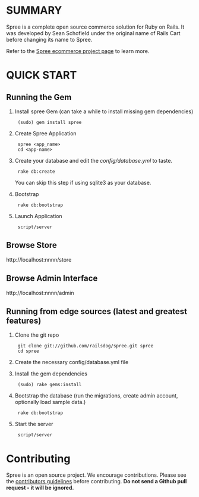 SUMMARY
=======

Spree is a complete open source commerce solution for Ruby on Rails.
It was developed by Sean Schofield under the original name of Rails
Cart before changing its name to Spree.

Refer to the [Spree ecommerce project page](http://spreecommerce.com) 
to learn more.


QUICK START
===========

Running the Gem
---------------

1. Install spree Gem (can take a while to install missing gem dependencies)

        (sudo) gem install spree

2. Create Spree Application 

        spree <app_name>
        cd <app-name>

3. Create your database and edit the _config/database.yml_ to taste.

        rake db:create

    You can skip this step if using sqlite3 as your database.

4. Bootstrap

        rake db:bootstrap

5. Launch Application

        script/server


Browse Store
------------

http://localhost:nnnn/store

Browse Admin Interface
----------------------

http://localhost:nnnn/admin



Running from edge sources (latest and greatest features)
--------------------------------------------------------

1. Clone the git repo

        git clone git://github.com/railsdog/spree.git spree
        cd spree

2. Create the necessary config/database.yml file
        
3. Install the gem dependencies

        (sudo) rake gems:install
        
4. Bootstrap the database (run the migrations, create admin account, optionally load sample data.)

        rake db:bootstrap

5. Start the server

        script/server


Contributing
============
           
Spree is an open source project.  We encourage contributions.  Please see the [contributors guidelines](http://spreecommerce.com/documentation/contributing_to_spree.html) before contributing.  **Do not send a Github pull request - it will be ignored.**